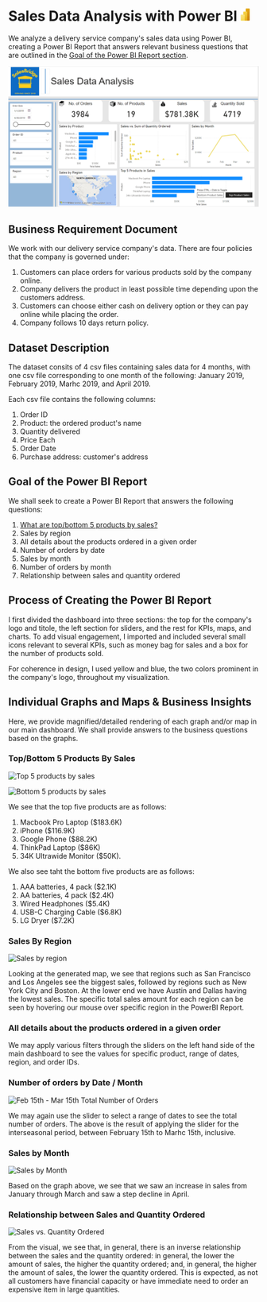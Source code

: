 # Sales Data Analysis with Power BI ![PowerBI Icon](https://github.com/srheegit/Sales-Data-Analysis-with-Power-BI/blob/main/Icons/PowerBI%20icon%20small.png)
We analyze a delivery service company's sales data using Power BI, creating a Power BI Report that answers relevant business questions that are outlined in the [Goal of the Power BI Report section](#Goal-of-the-Power-BI-Report).

![Main Dashboard Screenshot](https://github.com/srheegit/Sales-Data-Analysis-with-Power-BI/blob/main/Screenshots/Main%20Dashboard.png)

## Business Requirement Document

We work with our delivery service company's data. There are four policies that the company is governed under:

1. Customers can place orders for various products sold by the company online.
2. Company delivers the product in least possible time depending upon the customers address.
3. Customers can choose either cash on delivery option or they can pay online while placing the order.
4. Company follows 10 days return policy.

## Dataset Description

The dataset consits of 4 csv files containing sales data for 4 months, with one csv file corresponding to one month of the following: January 2019, February 2019, Marhc 2019, and April 2019.

Each csv file contains the following columns:

1. Order ID
2. Product: the ordered product's name
3. Quantity delivered
4. Price Each
5. Order Date
6. Purchase address: customer's address

## Goal of the Power BI Report

We shall seek to create a Power BI Report that answers the following questions:

1. [What are top/bottom 5 products by sales?](#Top/Bottom-5-Products-By-Sales)
2. Sales by region
3. All details about the products ordered in a given order
4. Number of orders by date
5. Sales by month
6. Number of orders by month
7. Relationship between sales and quantity ordered

## Process of Creating the Power BI Report

I first divided the dashboard into three sections: the top for the company's logo and titole, the left section for sliders, and the rest for KPIs, maps, and charts. To add visual engagement, I imported and included several small icons relevant to several KPIs, such as money bag for sales and a box for the number of products sold.

For coherence in design, I used yellow and blue, the two colors prominent in the company's logo, throughout my visualization.

## Individual Graphs and Maps & Business Insights

Here, we provide magnified/detailed rendering of each graph and/or map in our main dashboard. We shall provide answers to the business questions based on the graphs.

### Top/Bottom 5 Products By Sales

![Top 5 products by sales]()

![Bottom 5 products by sales]()

We see that the top five products are as follows:

1. Macbook Pro Laptop ($183.6K)
2. iPhone ($116.9K)
3. Google Phone ($88.2K)
4. ThinkPad Laptop ($86K)
5. 34K Ultrawide Monitor ($50K).

We also see taht the bottom five products are as follows:

1. AAA batteries, 4 pack ($2.1K)
2. AA batteries, 4 pack ($2.4K)
3. Wired Headphones ($5.4K)
4. USB-C Charging Cable ($6.8K)
5. LG Dryer ($7.2K)

### Sales By Region

![Sales by region]()

Looking at the generated map, we see that regions such as San Francisco and Los Angeles see the biggest sales, followed by regions such as New York City and Boston. At the lower end we have Austin and Dallas having the lowest sales. The specific total sales amount for each region can be seen by hovering our mouse over specific region in the PowerBI Report.

### All details about the products ordered in a given order

We may apply various filters through the sliders on the left hand side of the main dashboard to see the values for specific product, range of dates, region, and order IDs.

### Number of orders by Date / Month

![Feb 15th - Mar 15th Total Number of Orders]()

We may again use the slider to select a range of dates to see the total number of orders. The above is the result of applying the slider for the interseasonal period, between February 15th to Marhc 15th, inclusive.

### Sales by Month

![Sales by Month]()

Based on the graph above, we see that we saw an increase in sales from January through March and saw a step decline in April.

### Relationship between Sales and Quantity Ordered

![Sales vs. Quantity Ordered]()

From the visual, we see that, in general, there is an inverse relationship between the sales and the quantity ordered: in general, the lower the amount of sales, the higher the quantity ordered; and, in general, the higher the amount of sales, the lower the quantity ordered. This is expected, as not all customers have financial capacity or have immediate need to order an expensive item in large quantities.
